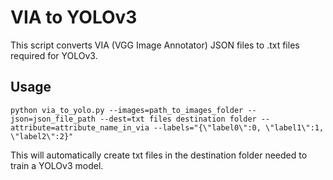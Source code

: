 # VIA to YOLOv3
This script converts VIA (VGG Image Annotator) JSON files to .txt files required for YOLOv3.

## Usage 
```
python via_to_yolo.py --images=path_to_images_folder --json=json_file_path --dest=txt files destination folder --attribute=attribute_name_in_via --labels="{\"label0\":0, \"label1\":1, \"label2\":2}"
```

This will automatically create txt files in the destination folder needed to train a YOLOv3 model. 
